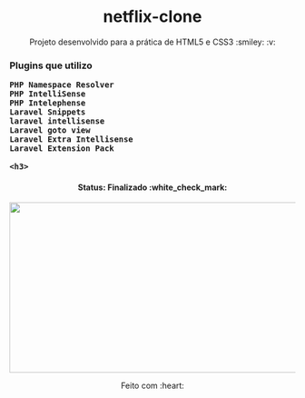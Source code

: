 <h1 align="center">
  netflix-clone
</h1>

<p align="center">
  Projeto desenvolvido para a prática de HTML5 e CSS3 :smiley: :v:
</p>



<h3>
Plugins que utilizo

    PHP Namespace Resolver
    PHP IntelliSense
    PHP Intelephense
    Laravel Snippets
    laravel intellisense
    Laravel goto view
    Laravel Extra Intellisense
    Laravel Extension Pack

    <h3>



<h4 align="center">
  Status: Finalizado :white_check_mark:
</h4>
<p align="center">
	<img src="./assets/Desktop.gif" alt="" width="600px" height="300px">
</p>


<p align="center">
  Feito com :heart:
</p>
